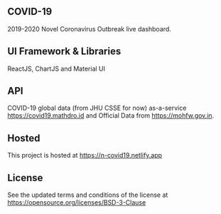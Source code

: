 ## COVID-19
2019-2020 Novel Coronavirus Outbreak live dashboard.

## UI Framework & Libraries
ReactJS, ChartJS and Material UI

## API
COVID-19 global data (from JHU CSSE for now) as-a-service https://covid19.mathdro.id and Official Data from https://mohfw.gov.in.

## Hosted
This project is hosted at https://n-covid19.netlify.app

## License
See the updated terms and conditions of the license at https://opensource.org/licenses/BSD-3-Clause